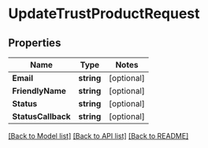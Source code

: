 # UpdateTrustProductRequest

## Properties
Name | Type | Notes
------------ | ------------- | -------------
**Email** | **string** | [optional] 
**FriendlyName** | **string** | [optional] 
**Status** | **string** | [optional] 
**StatusCallback** | **string** | [optional] 

[[Back to Model list]](../README.md#documentation-for-models) [[Back to API list]](../README.md#documentation-for-api-endpoints) [[Back to README]](../README.md)


